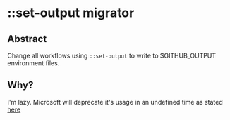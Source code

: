 # ::set-output migrator

## Abstract

Change all workflows using `::set-output` to write to $GITHUB_OUTPUT environment files.

## Why?

I'm lazy. Microsoft will deprecate it's usage in an undefined time as stated [here](https://github.blog/changelog/2022-10-11-github-actions-deprecating-save-state-and-set-output-commands/)
